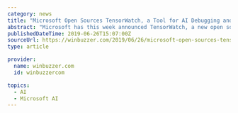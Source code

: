 ```yaml
---
category: news
title: "Microsoft Open Sources TensorWatch, a Tool for AI Debugging and Visualization"
abstract: "Microsoft has this week announced TensorWatch, a new open source suite of debugging tools for machine learning training. Microsoft Research says current tools are focused on logging what users see ..."
publishedDateTime: 2019-06-26T15:07:00Z
sourceUrl: https://winbuzzer.com/2019/06/26/microsoft-open-sources-tensorwatch-a-tool-for-ai-debugging-and-visualization-xcxwbn/
type: article

provider:
  name: winbuzzer.com
  id: winbuzzercom

topics:
  - AI
  - Microsoft AI
---
```

